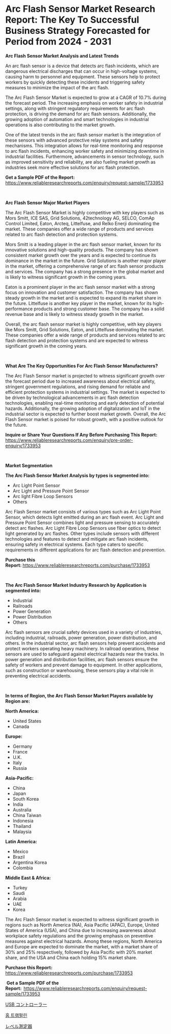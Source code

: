 <p><h1>Arc Flash Sensor Market Research Report: The Key To Successful Business Strategy Forecasted for Period from 2024 - 2031</h1></p><p><strong>Arc Flash Sensor Market Analysis and Latest Trends</strong></p>
<p><p>An arc flash sensor is a device that detects arc flash incidents, which are dangerous electrical discharges that can occur in high-voltage systems, causing harm to personnel and equipment. These sensors help to protect workers by quickly detecting these incidents and triggering safety measures to minimize the impact of the arc flash.</p><p>The Arc Flash Sensor Market is expected to grow at a CAGR of 10.7% during the forecast period. The increasing emphasis on worker safety in industrial settings, along with stringent regulatory requirements for arc flash protection, is driving the demand for arc flash sensors. Additionally, the growing adoption of automation and smart technologies in industrial operations is also contributing to the market growth.</p><p>One of the latest trends in the arc flash sensor market is the integration of these sensors with advanced protective relay systems and safety mechanisms. This integration allows for real-time monitoring and response to arc flash incidents, enhancing worker safety and minimizing downtime in industrial facilities. Furthermore, advancements in sensor technology, such as improved sensitivity and reliability, are also fueling market growth as industries seek more effective solutions for arc flash protection.</p></p>
<p><strong>Get a Sample PDF of the Report:&nbsp;</strong> <a href="https://www.reliableresearchreports.com/enquiry/request-sample/1733953">https://www.reliableresearchreports.com/enquiry/request-sample/1733953</a></p>
<p>&nbsp;</p>
<p><strong>Arc Flash Sensor Major Market Players</strong></p>
<p><p>The Arc Flash Sensor Market is highly competitive with key players such as Mors Smitt, ICE SAS, Grid Solutions, 42technology AG, SELCO, ComAp Control Limited, Eaton, Arcteq, Littelfuse, and Relko Enerji dominating the market. These companies offer a wide range of products and services related to arc flash detection and protection systems.</p><p>Mors Smitt is a leading player in the arc flash sensor market, known for its innovative solutions and high-quality products. The company has shown consistent market growth over the years and is expected to continue its dominance in the market in the future. Grid Solutions is another major player in the market, offering a comprehensive range of arc flash sensor products and services. The company has a strong presence in the global market and is likely to witness significant growth in the coming years.</p><p>Eaton is a prominent player in the arc flash sensor market with a strong focus on innovation and customer satisfaction. The company has shown steady growth in the market and is expected to expand its market share in the future. Littelfuse is another key player in the market, known for its high-performance products and strong customer base. The company has a solid revenue base and is likely to witness steady growth in the market.</p><p>Overall, the arc flash sensor market is highly competitive, with key players like Mors Smitt, Grid Solutions, Eaton, and Littelfuse dominating the market. These companies offer a wide range of products and services related to arc flash detection and protection systems and are expected to witness significant growth in the coming years.</p></p>
<p>&nbsp;</p>
<p><strong>What Are The Key Opportunities For Arc Flash Sensor Manufacturers?</strong></p>
<p><p>The Arc Flash Sensor market is projected to witness significant growth over the forecast period due to increased awareness about electrical safety, stringent government regulations, and rising demand for reliable and efficient protection systems in industrial settings. The market is expected to be driven by technological advancements in arc flash detection technologies, enabling real-time monitoring and early detection of potential hazards. Additionally, the growing adoption of digitalization and IoT in the industrial sector is expected to further boost market growth. Overall, the Arc Flash Sensor market is poised for robust growth, with a positive outlook for the future.</p></p>
<p><strong>Inquire or Share Your Questions If Any Before Purchasing This Report:</strong> <a href="https://www.reliableresearchreports.com/enquiry/pre-order-enquiry/1733953">https://www.reliableresearchreports.com/enquiry/pre-order-enquiry/1733953</a></p>
<p>&nbsp;</p>
<p><strong>Market Segmentation</strong></p>
<p><strong>The Arc Flash Sensor Market Analysis by types is segmented into:</strong></p>
<p><ul><li>Arc Light Point Sensor</li><li>Arc Light and Pressure Point Sensor</li><li>Arc light Fibre Loop Sensors</li><li>Others</li></ul></p>
<p><p>Arc Flash Sensor market consists of various types such as Arc Light Point Sensor, which detects light emitted during an arc flash event. Arc Light and Pressure Point Sensor combines light and pressure sensing to accurately detect arc flashes. Arc Light Fibre Loop Sensors use fiber optics to detect light generated by arc flashes. Other types include sensors with different technologies and features to detect and mitigate arc flash incidents, ensuring safety in electrical systems. Each type caters to specific requirements in different applications for arc flash detection and prevention.</p></p>
<p><strong>Purchase this Report:&nbsp;</strong><a href="https://www.reliableresearchreports.com/purchase/1733953">https://www.reliableresearchreports.com/purchase/1733953</a></p>
<p>&nbsp;</p>
<p><strong>The Arc Flash Sensor Market Industry Research by Application is segmented into:</strong></p>
<p><ul><li>Industrial</li><li>Railroads</li><li>Power Generation</li><li>Power Distribution</li><li>Others</li></ul></p>
<p><p>Arc flash sensors are crucial safety devices used in a variety of industries, including industrial, railroads, power generation, power distribution, and others. In the industrial sector, arc flash sensors help prevent accidents and protect workers operating heavy machinery. In railroad operations, these sensors are used to safeguard against electrical hazards near the tracks. In power generation and distribution facilities, arc flash sensors ensure the safety of workers and prevent damage to equipment. In other applications, such as construction or warehousing, these sensors play a vital role in preventing electrical accidents.</p></p>
<p>&nbsp;</p>
<p><strong>In terms of Region, the Arc Flash Sensor Market Players available by Region are:</strong></p>
<p>
    <p> <strong> North America: </strong>
        <ul>
            <li>United States</li>
            <li>Canada</li>
        </ul>
        </p> 
    <p> <strong> Europe: </strong>
        <ul>
            <li>Germany</li>
            <li>France</li>
            <li>U.K.</li>
            <li>Italy</li>
            <li>Russia</li>
        </ul>
        </p> 
    <p> <strong> Asia-Pacific: </strong>
        <ul>
            <li>China</li>
            <li>Japan</li>
            <li>South Korea</li>
            <li>India</li>
            <li>Australia</li>
            <li>China Taiwan</li>
            <li>Indonesia</li>
            <li>Thailand</li>
            <li>Malaysia</li>
        </ul>
        </p> 
    <p> <strong> Latin America: </strong>
        <ul>
            <li>Mexico</li>
            <li>Brazil</li>
            <li>Argentina Korea</li>
            <li>Colombia</li>
        </ul>
        </p> 
    <p> <strong> Middle East & Africa: </strong>
        <ul>
            <li>Turkey</li>
            <li>Saudi</li>
            <li>Arabia</li>
            <li>UAE</li>
            <li>Korea</li>
        </ul>
    </p>
    </p>
<p><p>The Arc Flash Sensor market is expected to witness significant growth in regions such as North America (NA), Asia Pacific (APAC), Europe, United States of America (USA), and China due to increasing awareness about workplace safety regulations and the growing emphasis on preventive measures against electrical hazards. Among these regions, North America and Europe are expected to dominate the market, with a market share of 30% and 25% respectively, followed by Asia Pacific with 20% market share, and the USA and China each holding 15% market share.</p></p>
<p><strong>Purchase this Report: </strong><a href="https://www.reliableresearchreports.com/purchase/1733953">https://www.reliableresearchreports.com/purchase/1733953</a></p>
<p>&nbsp;<strong>Get a Sample PDF of the Report:&nbsp;&nbsp;</strong><a href="https://www.reliableresearchreports.com/enquiry/request-sample/1733953">https://www.reliableresearchreports.com/enquiry/request-sample/1733953</a></p>
<p><strong></strong></p>
<p><p><a href="https://medium.com/@lorrainethompson10/usb%E3%82%B3%E3%83%B3%E3%83%88%E3%83%AD%E3%83%BC%E3%83%A9%E5%B8%82%E5%A0%B4%E3%81%AF-%E5%B8%82%E5%A0%B4%E3%82%B7%E3%82%A7%E3%82%A2-%E5%B8%82%E5%A0%B4%E5%8B%95%E5%90%91-%E5%B8%82%E5%A0%B4%E6%88%90%E9%95%B7%E3%81%AB%E9%96%A2%E3%81%99%E3%82%8B%E6%83%85%E5%A0%B1%E3%82%92%E6%8F%90%E4%BE%9B%E3%81%97%E3%81%A6%E3%81%84%E3%81%BE%E3%81%99-9fe9e97104c4">USB コントローラー</a></p><p><a href="https://medium.com/@conormarvin1936/%EC%A7%91%EC%9A%A9-%ED%8A%B8%EB%9E%A8%ED%8E%84%EB%A6%B0-%EC%8B%9C%EC%9E%A5-%EA%B7%9C%EB%AA%A8-cagr-%ED%8A%B8%EB%A0%8C%EB%93%9C-2024-2030-afa6dd0a27e4">홈 트램펄린</a></p><p><a href="https://medium.com/@nicolasrown5/%E3%83%AC%E3%83%99%E3%83%AB%E8%A8%88%E6%B8%AC%E6%A9%9F%E5%99%A8%E5%B8%82%E5%A0%B4%E8%A6%8F%E6%A8%A1%E3%81%AF-%E3%82%B0%E3%83%AD%E3%83%BC%E3%83%90%E3%83%AB%E7%94%A3%E6%A5%AD%E3%81%AB%E3%81%8A%E3%81%91%E3%82%8B%E6%9C%80%E9%81%A9%E3%81%AA%E3%83%9E%E3%83%BC%E3%82%B1%E3%83%86%E3%82%A3%E3%83%B3%E3%82%B0%E3%83%81%E3%83%A3%E3%83%8D%E3%83%AB%E3%82%92%E7%A4%BA%E3%81%97%E3%81%A6%E3%81%84%E3%81%BE%E3%81%99-22ec194e9244">レベル測定器</a></p></p>